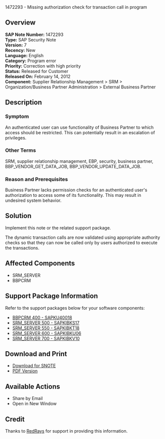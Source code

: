 1472293 - Missing authorization check for transaction call in program

## Overview
**SAP Note Number:** 1472293  
**Type:** SAP Security Note  
**Version:** 7  
**Recency:** New  
**Language:** English  
**Category:** Program error  
**Priority:** Correction with high priority  
**Status:** Released for Customer  
**Released On:** February 14, 2012  
**Component:** Supplier Relationship Management > SRM > Organization/Business Partner Administration > External Business Partner

## Description

### Symptom
An authenticated user can use functionality of Business Partner to which access should be restricted. This can potentially result in an escalation of privileges.

### Other Terms
SRM, supplier relationship management, EBP, security, business partner, BBP_VENDOR_GET_DATA_JOB, BBP_VENDOR_UPDATE_DATA_JOB.

### Reason and Prerequisites
Business Partner lacks permission checks for an authenticated user's authorization to access some of its functionality. This may result in undesired system behavior.

## Solution
Implement this note or the related support package.

The dynamic transaction calls are now validated using appropriate authority checks so that they can now be called only by users authorized to execute the transactions.

## Affected Components
- SRM_SERVER
- BBPCRM

## Support Package Information
Refer to the support packages below for your software components:
- [BBPCRM 400 - SAPKU40018](https://me.sap.com/supportpackage/SAPKU40018)
- [SRM_SERVER 500 - SAPKIBKS17](https://me.sap.com/supportpackage/SAPKIBKS17)
- [SRM_SERVER 550 - SAPKIBKT18](https://me.sap.com/supportpackage/SAPKIBKT18)
- [SRM_SERVER 600 - SAPKIBKU06](https://me.sap.com/supportpackage/SAPKIBKU06)
- [SRM_SERVER 700 - SAPKIBKV10](https://me.sap.com/supportpackage/SAPKIBKV10)

## Download and Print
- [Download for SNOTE](https://notesdownloads.sap.com/note/0040000008709132017)
- [PDF Version](https://userapps.support.sap.com/sap/support/sfm/notes/print/0001472293?language=en-US&token=3978E1C003156FAA8F5ACDA9DC213E2B)

## Available Actions
- Share by Email
- Open in New Window

## Credit
Thanks to [RedRays](https://redrays.io) for support in providing this information.